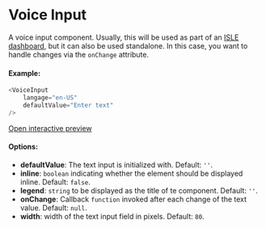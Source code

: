 # Voice Input

A voice input component. Usually, this will be used as part of an [ISLE dashboard](dashboard.md), but it can also be used standalone. In this case, you want to handle changes via the `onChange` attribute. 

#### Example:

``` js
<VoiceInput
    langage="en-US"
    defaultValue="Enter text"
/>
```

[Open interactive preview](https://isle.heinz.cmu.edu/components/voice-input/)

#### Options:

* __defaultValue__: The text input is initialized with. Default: `''`.
* __inline__: `boolean` indicating whether the element should be displayed inline. Default: `false`.
* __legend__: `string` to be displayed as the title of te component. Default: `''`.
* __onChange__: Callback `function` invoked after each change of the text value. Default: `null`.
* __width__: width of the text input field in pixels. Default: `80`.
